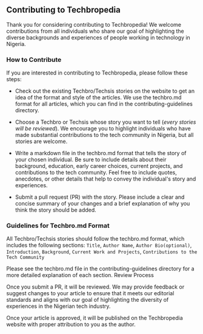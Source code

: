 ## Contributing to Techbropedia

Thank you for considering contributing to Techbropedia! We welcome contributions from all individuals who share our goal of highlighting the diverse backgrounds and experiences of people working in technology in Nigeria.

### How to Contribute
If you are interested in contributing to Techbropedia, please follow these steps:

- Check out the existing Techbro/Techsis stories on the website to get an idea of the format and style of the articles. We use the techbro.md format for all articles, which you can find in the contributing-guidelines directory.

- Choose a Techbro or Techsis whose story you want to tell (_every stories will be reviewed_). We encourage you to highlight individuals who have made substantial contributions to the tech community in Nigeria, but all stories are welcome.

- Write a markdown file in the techbro.md format that tells the story of your chosen individual. Be sure to include details about their background, education, early career choices, current projects, and contributions to the tech community. Feel free to include quotes, anecdotes, or other details that help to convey the individual's story and experiences.

- Submit a pull request (PR) with the story. Please include a clear and concise summary of your changes and a brief explanation of why you think the story should be added.

### Guidelines for Techbro.md Format

All Techbro/Techsis stories should follow the techbro.md format, which includes the following sections: `Title`, `Author Name`, `Author Bio(optional)`, `Introduction`, `Background`, `Current Work and Projects`, `Contributions to the Tech Community`

Please see the techbro.md file in the contributing-guidelines directory for a more detailed explanation of each section.
Review Process

Once you submit a PR, it will be reviewed. We may provide feedback or suggest changes to your article to ensure that it meets our editorial standards and aligns with our goal of highlighting the diversity of experiences in the Nigerian tech industry.

Once your article is approved, it will be published on the Techbropedia website with proper attribution to you as the author.
